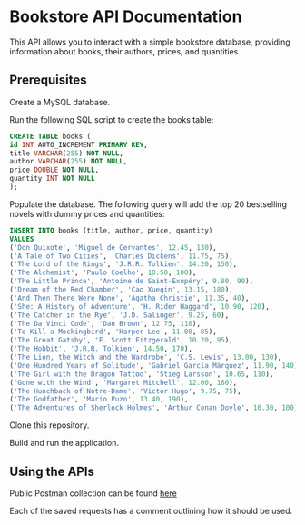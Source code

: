 # Bookstore API Documentation

This API allows you to interact with a simple bookstore database, providing information about books, their authors, prices, and quantities.

## Prerequisites
Create a MySQL database.

Run the following SQL script to create the books table:
```sql
CREATE TABLE books (
id INT AUTO_INCREMENT PRIMARY KEY,
title VARCHAR(255) NOT NULL,
author VARCHAR(255) NOT NULL,
price DOUBLE NOT NULL,
quantity INT NOT NULL
);
```

Populate the database. The following query will add the top 20 bestselling novels with dummy prices and quantities:
```sql
INSERT INTO books (title, author, price, quantity)
VALUES
('Don Quixote', 'Miguel de Cervantes', 12.45, 130),
('A Tale of Two Cities', 'Charles Dickens', 11.75, 75),
('The Lord of the Rings', 'J.R.R. Tolkien', 14.20, 150),
('The Alchemist', 'Paulo Coelho', 10.50, 100),
('The Little Prince', 'Antoine de Saint-Exupéry', 9.80, 90),
('Dream of the Red Chamber', 'Cao Xueqin', 13.15, 180),
('And Then There Were None', 'Agatha Christie', 11.35, 40),
('She: A History of Adventure', 'H. Rider Haggard', 10.90, 120),
('The Catcher in the Rye', 'J.D. Salinger', 9.25, 60),
('The Da Vinci Code', 'Dan Brown', 12.75, 110),
('To Kill a Mockingbird', 'Harper Lee', 11.00, 85),
('The Great Gatsby', 'F. Scott Fitzgerald', 10.20, 95),
('The Hobbit', 'J.R.R. Tolkien', 14.50, 170),
('The Lion, the Witch and the Wardrobe', 'C.S. Lewis', 13.00, 130),
('One Hundred Years of Solitude', 'Gabriel García Márquez', 11.90, 140),
('The Girl with the Dragon Tattoo', 'Stieg Larsson', 10.65, 110),
('Gone with the Wind', 'Margaret Mitchell', 12.00, 160),
('The Hunchback of Notre-Dame', 'Victor Hugo', 9.75, 75),
('The Godfather', 'Mario Puzo', 13.40, 190),
('The Adventures of Sherlock Holmes', 'Arthur Conan Doyle', 10.30, 100);
```

Clone this repository.

Build and run the application.


## Using the APIs

Public Postman collection can be found [here](https://www.postman.com/payload-astronaut-23412629/workspace/hannah-startsteps/collection/31451012-205271ed-4b77-455b-8ed6-e97be72a0006?action=share&creator=31451012)

Each of the saved requests has a comment outlining how it should be used.
